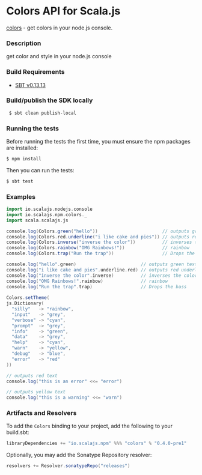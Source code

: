 Colors API for Scala.js
================================
[colors](https://www.npmjs.com/package/colors) - get colors in your node.js console.

### Description

get color and style in your node.js console

### Build Requirements

* [SBT v0.13.13](http://www.scala-sbt.org/download.html)


### Build/publish the SDK locally

```bash
 $ sbt clean publish-local
```

### Running the tests

Before running the tests the first time, you must ensure the npm packages are installed:

```bash
$ npm install
```

Then you can run the tests:

```bash
$ sbt test
```

### Examples

```scala
import io.scalajs.nodejs.console
import io.scalajs.npm.colors._
import scala.scalajs.js

console.log(Colors.green("hello"))                        // outputs green text
console.log(Colors.red.underline("i like cake and pies")) // outputs red underlined text
console.log(Colors.inverse("inverse the color"))          // inverses the color
console.log(Colors.rainbow("OMG Rainbows!"))              // rainbow
console.log(Colors.trap("Run the trap"))                  // Drops the bass

console.log("hello".green)                        // outputs green text
console.log("i like cake and pies".underline.red) // outputs red underlined text
console.log("inverse the color".inverse)          // inverses the color
console.log("OMG Rainbows!".rainbow)              // rainbow
console.log("Run the trap".trap)                  // Drops the bass
      
Colors.setTheme(
js.Dictionary(
  "silly"   -> "rainbow",
  "input"   -> "grey",
  "verbose" -> "cyan",
  "prompt"  -> "grey",
  "info"    -> "green",
  "data"    -> "grey",
  "help"    -> "cyan",
  "warn"    -> "yellow",
  "debug"   -> "blue",
  "error"   -> "red"
))

// outputs red text
console.log("this is an error" <<= "error")

// outputs yellow text
console.log("this is a warning" <<= "warn")   
```
   
### Artifacts and Resolvers

To add the `Colors` binding to your project, add the following to your build.sbt:  

```sbt
libraryDependencies += "io.scalajs.npm" %%% "colors" % "0.4.0-pre1"
```

Optionally, you may add the Sonatype Repository resolver:

```sbt   
resolvers += Resolver.sonatypeRepo("releases") 
```
